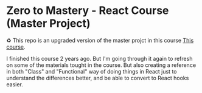 # Zero to Mastery - React Course (Master Project)

:recycle: This repo is an upgraded version of the master projct in this course [This course](https://www.udemy.com/course/complete-react-developer-zero-to-mastery/).

I finished this course 2 years ago. But I'm going through it again to refresh on some of the materials tought in the course.
But also creating a reference in both "Class" and "Functional" way of doing things in React just to understand the differences better, and be able to convert to React hooks easier.
